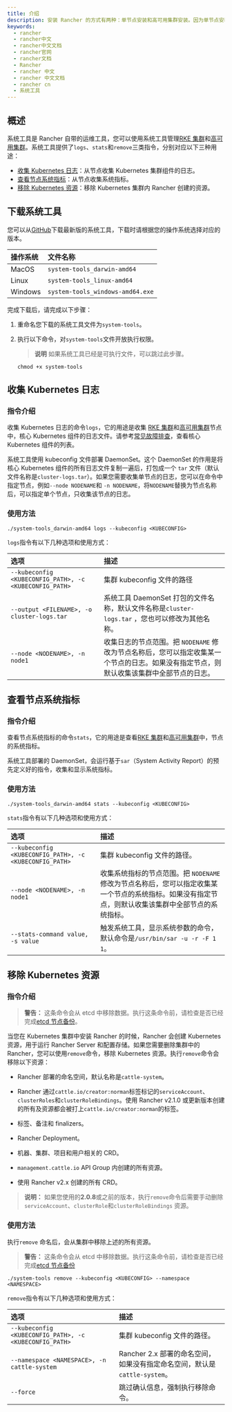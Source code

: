 ```yaml
---
title: 介绍
description: 安装 Rancher 的方式有两种：单节点安装和高可用集群安装。因为单节点安装只适用于测试和 demo 环境，而且单节点安装和高可用集群安装之间不能进行数据迁移，所以我们推荐从一开始就使用高可用集群安装的方式安装 Rancher。本文将详细介绍高可用集群安装的配置方式。如果您仍然准备在单节点上安装 Rancher，本文只有分开部署 Rancher 与下游集群的部分适用于单节点安装。
keywords:
  - rancher
  - rancher中文
  - rancher中文文档
  - rancher官网
  - rancher文档
  - Rancher
  - rancher 中文
  - rancher 中文文档
  - rancher cn
  - 系统工具
---
```


## 概述

系统工具是 Rancher 自带的运维工具，您可以使用系统工具管理[RKE 集群](/docs/rancher2/cluster-provisioning/rke-clusters/_index)和[高可用集群](/docs/rancher2/installation/resources/advanced/helm2/kubernetes-rke/_index)。系统工具提供了`logs`、`stats`和`remove`三类指令，分别对应以下三种用途：

- [收集 Kubernetes 日志](#收集-kubernetes-日志)：从节点收集 Kubernetes 集群组件的日志。
- [查看节点系统指标](#查看节点系统指标)：从节点收集系统指标。
- [移除 Kubernetes 资源](#移除-kubernetes-资源)：移除 Kubernetes 集群内 Rancher 创建的资源。

## 下载系统工具

您可以从[GitHub](https://github.com/rancher/system-tools/releases/latest)下载最新版的系统工具，下载时请根据您的操作系统选择对应的版本。

| 操作系统 | 文件名称                         |
| :------- | :------------------------------- |
| MacOS    | `system-tools_darwin-amd64`      |
| Linux    | `system-tools_linux-amd64`       |
| Windows  | `system-tools_windows-amd64.exe` |

完成下载后，请完成以下步骤：

1. 重命名您下载的系统工具文件为`system-tools`。

1. 执行以下命令，对`system-tools`文件开放执行权限。

   > **说明**
   > 如果系统工具已经是可执行文件，可以跳过此步骤。

   ```
   chmod +x system-tools
   ```

## 收集 Kubernetes 日志

### 指令介绍

收集 Kubernetes 日志的命令`logs`，它的用途是收集 [RKE 集群](/docs/rancher2/cluster-provisioning/rke-clusters/_index)和[高可用集群](/docs/rancher2/installation/resources/advanced/helm2/kubernetes-rke/_index)节点中，核心 Kubernetes 组件的日志文件。请参考[常见故障排查](/docs/rancher2/troubleshooting/_index)，查看核心 Kubernetes 组件的列表。

系统工具使用 kubeconfig 文件部署 DaemonSet。这个 DaemonSet 的作用是将核心 Kubernetes 组件的所有日志文件复制一遍后，打包成一个 `tar` 文件（默认文件名称是`cluster-logs.tar`）。如果您需要收集单节点的日志，您可以在命令中指定节点，例如`--node NODENAME`和 `-n NODENAME`，将`NODENAME`替换为节点名称后，可以指定单个节点，只收集该节点的日志。

### 使用方法

```
./system-tools_darwin-amd64 logs --kubeconfig <KUBECONFIG>
```

`logs`指令有以下几种选项和使用方式：

| 选项                                                   | 描述                                                                                                                                     |
| :----------------------------------------------------- | :--------------------------------------------------------------------------------------------------------------------------------------- |
| `--kubeconfig <KUBECONFIG_PATH>, -c <KUBECONFIG_PATH>` | 集群 kubeconfig 文件的路径                                                                                                               |
| `--output <FILENAME>, -o cluster-logs.tar`             | 系统工具 DaemonSet 打包的文件名称，默认文件名称是`cluster-logs.tar` ，您也可以修改为其他名称。                                           |
| `--node <NODENAME>, -n node1`                          | 收集日志的节点范围。把 `NODENAME` 修改为节点名称后，您可以指定收集某一个节点的日志。如果没有指定节点，则默认收集该集群中全部节点的日志。 |

## 查看节点系统指标

### 指令介绍

查看节点系统指标的命令`stats`，它的用途是查看[RKE 集群](/docs/rancher2/cluster-provisioning/rke-clusters/_index)和[高可用集群](/docs/rancher2/installation/resources/advanced/helm2/kubernetes-rke/_index)中，节点的系统指标。

系统工具部署的 DaemonSet，会运行基于`sar`（System Activity Report）的预先定义好的指令，收集和显示系统指标。

### 使用方法

```
./system-tools_darwin-amd64 stats --kubeconfig <KUBECONFIG>
```

`stats`指令有以下几种选项和使用方式：

| 选项                                                   | 描述                                                                                                                                                 |
| :----------------------------------------------------- | :--------------------------------------------------------------------------------------------------------------------------------------------------- |
| `--kubeconfig <KUBECONFIG_PATH>, -c <KUBECONFIG_PATH>` | 集群 kubeconfig 文件的路径。                                                                                                                         |
| `--node <NODENAME>, -n node1`                          | 收集系统指标的节点范围。把 `NODENAME` 修改为节点名称后，您可以指定收集某一个节点的系统指标。如果没有指定节点，则默认收集该集群中全部节点的系统指标。 |
| `--stats-command value, -s value`                      | 触发系统工具，显示系统参数的命令，默认命令是`/usr/bin/sar -u -r -F 1 1`。                                                                            |

## 移除 Kubernetes 资源

### 指令介绍

> **警告：** 这条命令会从 etcd 中移除数据。执行这条命令前，请检查是否已经完成[etcd 节点备份](/docs/rancher2/backups/2.0-2.4/restorations/_index)。

当您在 Kubernetes 集群中安装 Rancher 的时候，Rancher 会创建 Kubernetes 资源，用于运行 Rancher Server 和配置存储。如果您需要删除集群中的 Rancher，您可以使用`remove`命令，移除 Kubernetes 资源。执行`remove`命令会移除以下资源：

- Rancher 部署的命名空间，默认名称是`cattle-system`。

- Rancher 通过`cattle.io/creator:norman`标签标记的`serviceAccount`、 `clusterRoles`和`clusterRoleBindings`。使用 Rancher v2.1.0 或更新版本创建的所有及资源都会被打上`cattle.io/creator:norman`的标签。
- 标签、备注和 finalizers。
- Rancher Deployment。
- 机器、集群、项目和用户相关的 CRD。
- `management.cattle.io` API Group 内创建的所有资源。
- 使用 Rancher v2.x 创建的所有 CRD。

> **说明：**
> 如果您使用的**2.0.8**或之前的版本，执行`remove`命令后需要手动删除`serviceAccount`、`clusterRole`和`clusterRoleBindings` 资源。

### 使用方法

执行`remove` 命名后，会从集群中移除上述的所有资源。

> **警告：** 这条命令会从 etcd 中移除数据。执行这条命令前，请检查是否已经完成[etcd 节点备份](/docs/rancher2/backups/2.0-2.4/restorations/_index)

```
./system-tools remove --kubeconfig <KUBECONFIG> --namespace <NAMESPACE>
```

`remove`指令有以下几种选项和使用方式：

| 选项                                                   | 描述                                                                      |
| :----------------------------------------------------- | :------------------------------------------------------------------------ |
| `--kubeconfig <KUBECONFIG_PATH>, -c <KUBECONFIG_PATH>` | 集群 kubeconfig 文件的路径。                                              |
| `--namespace <NAMESPACE>, -n cattle-system`            | Rancher 2.x 部署的命名空间，如果没有指定命名空间，默认是`cattle-system`。 |
| `--force`                                              | 跳过确认信息，强制执行移除命令。                                          |
